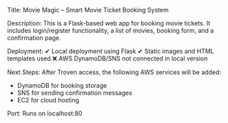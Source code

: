 Title: Movie Magic – Smart Movie Ticket Booking System

Description:
This is a Flask-based web app for booking movie tickets. It includes login/register functionality, a list of movies, booking form, and a confirmation page.

Deployment:
✔ Local deployment using Flask
✔ Static images and HTML templates used
❌ AWS DynamoDB/SNS not connected in local version

Next Steps:
After Troven access, the following AWS services will be added:
- DynamoDB for booking storage
- SNS for sending confirmation messages
- EC2 for cloud hosting

Port: Runs on localhost:80